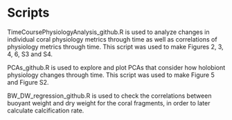 # Scripts

TimeCoursePhysiologyAnalysis_github.R is used to analyze changes in individual coral physiology metrics through time as well as correlations of physiology metrics through time. This script was used to make Figures 2, 3, 4, 6, S3 and S4.

PCAs_github.R is used to explore and plot PCAs that consider how holobiont physiology changes through time. This script was used to make Figure 5 and Figure S2. 

BW_DW_regression_github.R is used to check the correlations between buoyant weight and dry weight for the coral fragments, in order to later calculate calcification rate. 
